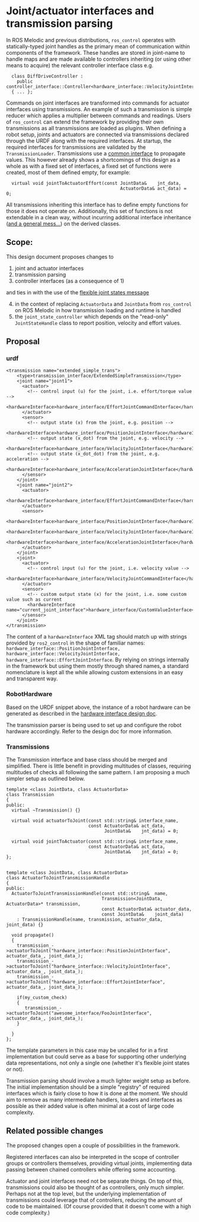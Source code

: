 # Joint/actuator interfaces and transmission parsing

In ROS Melodic and previous distributions, `ros_control` operates with statically-typed joint handles as the primary mean of communication within components of the framework. 
These handles are stored in joint-name to handle maps and are made available to controllers inheriting (or using other means to acquire) the relevant controller interface class e.g.
```
  class DiffDriveController : 
    public controller_interface::Controller<hardware_interface::VelocityJointInterface>
  { ... };
```

Commands on joint interfaces are transformed into commands for actuator interfaces using transmissions.
An example of such a transmission is simple reducer which applies a multiplier between commands and readings.
Users of `ros_control` can extend the framework by providing their own transmissions as all transmissions are loaded as plugins.
When defining a robot setup, joints and actuators are connected via transmissions declared through the URDF along with the required interfaces.
At startup, the required interfaces for transmissions are validated by the `TransmissionLoader`.
Transmissions use a [common interface](https://github.com/ros-controls/ros_control/blob/melodic-devel/transmission_interface/include/transmission_interface/transmission.h) to propagate values.
This however already shows a shortcomings of this design as a whole as with a fixed set of interfaces, a fixed set of functions were created, most of them defined empty, for example:
```
  virtual void jointToActuatorEffort(const JointData&    jnt_data,
                                           ActuatorData& act_data) = 0;
```
All transmissions inheriting this interface has to define empty functions for those it does not operate on. Additionally, this set of functions is not extendable in a clean way, without incurring additional interface inheritance ([and a general mess...](https://github.com/ros-controls/ros_control/pull/395)) on the derived classes.
 
## Scope:
This design document proposes changes to 
1) joint and actuator interfaces
2) transmission parsing
3) controller interfaces (as a consequence of 1)

and ties in with the use of the [flexible joint states message](https://github.com/ros-controls/roadmap/blob/master/design_drafts/flexible_joint_states_msg.md) 

4) in the context of replacing `ActuatorData` and `JointData` from `ros_control` on ROS Melodic in how transmission loading and runtime is handled
5) the `joint_state_controller` which depends on the "read-only" `JointStateHandle` class to report position, velocity and effort values.

## Proposal

### urdf

```
<transmission name="extended_simple_trans">
    <type>transmission_interface/ExtendedSimpleTransmission</type>
    <joint name="joint1">
      <actuator>
        <!-- control input (u) for the joint, i.e. effort/torque value -->
        <hardwareInterface>hardware_interface/EffortJointCommandInterface</hardwareInterface>
      </actuator>
      <sensor>
        <!-- output state (x) from the joint, e.g. position -->
        <hardwareInterface>hardware_interface/PositionJointInterface</hardwareInterface>
        <!-- output state (x_dot) from the joint, e.g. velocity -->
        <hardwareInterface>hardware_interface/VelocityJointInterface</hardwareInterface>
        <!-- output state (x_dot_dot) from the joint, e.g. acceleration -->
        <hardwareInterface>hardware_interface/AccelerationJointInterface</hardwareInterface>
      </sensor>
    </joint>
    <joint name="joint2">
      <actuator>
        <hardwareInterface>hardware_interface/EffortJointCommandInterface</hardwareInterface>
      </actuator>
      <sensor>
        <hardwareInterface>hardware_interface/PositionJointInterface</hardwareInterface>
        <hardwareInterface>hardware_interface/VelocityJointInterface</hardwareInterface>
        <hardwareInterface>hardware_interface/AccelerationJointInterface</hardwareInterface>
      </actuator>
    </joint>
    <joint>
      <actuator>
        <!-- control input (u) for the joint, i.e. velocity value -->
        <hardwareInterface>hardware_interface/VelocityJointCommandInterface</hardwareInterface>
      </actuator>
      <sensor>
        <!-- custom output state (x) for the joint, i.e. some custom value such as current      
        <hardwareInterface name="current_joint_interface">hardware_interface/CustomValueInterface</hardwareInterface>
      </sensor>
    </joint>
</transmission>
```

The content of a `hardwareInterface` XML tag should match up with strings provided by `ros2_control` in the shape of familiar names:
`hardware_interface::PositionJointInterface, hardware_interface::VelocityJointInterface, hardware_interface::EffortJointInterface`.
By relying on strings internally in the framework but using them mostly through shared names, a standard nomenclature is kept all the while allowing custom extensions in an easy and transparent way. 

### RobotHardware

Based on the URDF snippet above, the instance of a robot hardware can be generated as described in the [hardware interface design doc](hardware_interface.md).

The transmission parser is being used to set up and configure the robot hardware accordingly.
Refer to the design doc for more information.

### Transmissions

The Transmission interface and base class should be merged and simplified.
There is little benefit in providing multitudes of classes, requiring multitudes of checks all following the same pattern.
I am proposing a much simpler setup as outlined below.

```
template <class JointData, class ActuatorData>
class Transmission
{
public:
  virtual ~Transmission() {}

  virtual void actuatorToJoint(const std::string& interface_name,
                               const ActuatorData& act_data,
                                     JointData&    jnt_data) = 0;

  virtual void jointToActuator(const std::string& interface_name,
                               const ActuatorData& act_data,
                                     JointData&    jnt_data) = 0;
};


template <class JointData, class ActuatorData>
class ActuatorToJointTransmissionHandle
{
public:
  ActuatorToJointTransmissionHandle(const std::string&  name,
                                    Transmission<JointData, ActuatorData>* transmission,
                                    const ActuatorData& actuator_data,
                                    const JointData&    joint_data)
    : TransmissionHandle(name, transmission, actuator_data, joint_data) {}

  void propagate()
  {
    transmission_->actuatorToJoint("hardware_interface::PositionJointInterface", actuator_data_, joint_data_);
    transmission_->actuatorToJoint("hardware_interface::VelocityJointInterface", actuator_data_, joint_data_);
    transmission_->actuatorToJoint("hardware_interface::EffortJointInterface", actuator_data_, joint_data_);

    if(my_custom_check)
    {
       transmission_->actuatorToJoint("awesome_interface/FooJointInterface", actuator_data_, joint_data_);
    }

  }
};
```

The template parameters in this case may be uncalled for in a first implementation but could serve as a base for supporting other underlying data representations, not only a single one (whether it's flexible joint states or not).

Transmission parsing should involve a much lighter weight setup as before.
The initial implementation should be a simple "registry" of required interfaces which is fairly close to how it is done at the moment.
We should aim to remove as many intermediate handlers, loaders and interfaces as possible as their added value is often minimal at a cost of large code complexity.


## Related possible changes

The proposed changes open a couple of possibilities in the framework.

Registered interfaces can also be interpreted in the scope of controller groups or controllers themselves, providing virtual joints, implementing data passing between chained controllers while offering some accounting.

Actuator and joint interfaces need not be separate things. 
On top of this, transmissions could also be thought of as controllers, only much simpler.
Perhaps not at the top level, but the underlying implementation of transmissions could leverage that of controllers, reducing the amount of code to be maintained. 
(Of course provided that it doesn't come with a high code complexity.)
